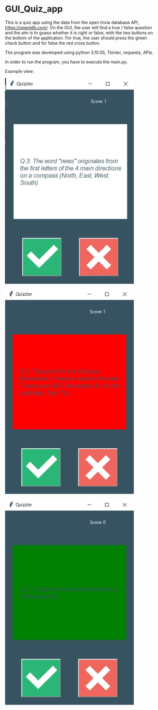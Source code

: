 # GUI_Quiz_app

This is a quiz app using the data from the open trivia database API, https://opentdb.com/. 
On the GUI, the user will find a true / false question and the aim is to guess whether it is right or false, with the two buttons on the bottom of the application. For true, the user should press the green check button and for false the red cross button.   


The program was developed using python 3.10.05, Tkinter, requests, APIs. 

In order to run the program, you have to execute the main.py.

Example view: 

![Screenshot](example_view_1.jpg)

![Screenshot](example_view_2.jpg)

![Screenshot](example_view_3.jpg)
